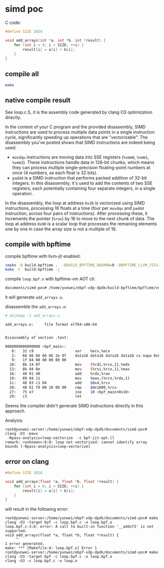 # simd poc

C code:

```c
#define SIZE 1024

void add_arrays(int *a, int *b, int *result) {
    for (int i = 0; i < SIZE; ++i) {
        result[i] = a[i] + b[i];
    }
}
```

## compile all

```sh
make
```

## native compile result

See loop.c.S, it is the assembly code generated by clang O3 optimization directly.

In the context of your C program and the provided disassembly, SIMD instructions are used to process multiple data points in a single instruction cycle, significantly speeding up operations that are "vectorizable". The disassembly you've posted shows that SIMD instructions are indeed being used:

- `movdqu` instructions are moving data into SSE registers (`%xmm0`, `%xmm1`, `%xmm2`). These instructions handle data in 128-bit chunks, which means they can process multiple single-precision floating-point numbers at once (4 numbers, as each float is 32 bits).
- `paddd` is a SIMD instruction that performs packed addition of 32-bit integers. In this disassembly, it's used to add the contents of two SSE registers, each potentially containing four separate integers, in a single operation.

In the disassembly, the loop at address `0x20` is vectorized using SIMD instructions, processing 16 floats at a time (four per `movdqu` and `paddd` instruction, across four pairs of instructions). After processing these, it increments the pointer (`%rax`) by 16 to move to the next chunk of data. The loop at address `0x90` is a scalar loop that processes the remaining elements one by one in case the array size is not a multiple of 16.

## compile with bpftime

compile bpftime with llvm-jit enabled:

```sh
cmake -B build-bpftime .  -DBUILD_BPFTIME_DAEMON=0 -DBPFTIME_LLVM_JIT=1
make -C  build-bpftime -j
```

compile `loop.bpf.o` with bpftime-vm AOT cli:

```sh
documents/simd-poc# /home/yunwei/ebpf-xdp-dpdk/build-bpftime/bpftime/vm/cli/bpftime-vm build loop.bpf.o
```

it will generate `add_arrays.o`.

disassemble the `add_arrays.o`:

```sh
# objdump -S add_arrays.o 

add_arrays.o:     file format elf64-x86-64


Disassembly of section .text:

0000000000000000 <bpf_main>:
   0:   31 c9                   xor    %ecx,%ecx
   2:   66 66 66 66 66 2e 0f    data16 data16 data16 data16 cs nopw 0x0(%rax,%rax,1)
   9:   1f 84 00 00 00 00 00 
  10:   8b 14 0f                mov    (%rdi,%rcx,1),%edx
  13:   8b 04 0e                mov    (%rsi,%rcx,1),%eax
  16:   48 01 d0                add    %rdx,%rax
  19:   89 04 11                mov    %eax,(%rcx,%rdx,1)
  1c:   48 83 c1 04             add    $0x4,%rcx
  20:   48 81 f9 00 10 00 00    cmp    $0x1000,%rcx
  27:   75 e7                   jne    10 <bpf_main+0x10>
  29:   c3                      ret
```

Seems the compiler didn't generate SIMD instructions directly in this approach.

Analysis:

```console
root@yunwei-server:/home/yunwei/ebpf-xdp-dpdk/documents/simd-poc# clang -O3 -mavx
 -Rpass-analysis=loop-vectorize  -c bpf-jit-opt.ll
remark: <unknown>:0:0: loop not vectorized: cannot identify array bounds [-Rpass-analysis=loop-vectorize]
```

## error on clang

```c
#define SIZE 1024

void add_arrays(float *a, float *b, float *result) {
    for (int i = 0; i < SIZE; ++i) {
        result[i] = a[i] + b[i];
    }
}

```

will result in the following error:

```console
root@yunwei-server:/home/yunwei/ebpf-xdp-dpdk/documents/simd-poc# make
clang -O3 -target bpf -c loop.bpf.c -o loop.bpf.o
loop.bpf.c:3:6: error: A call to built-in function '__addsf3' is not supported.
void add_arrays(float *a, float *b, float *result) {
     ^
1 error generated.
make: *** [Makefile:4: loop.bpf.o] Error 1
root@yunwei-server:/home/yunwei/ebpf-xdp-dpdk/documents/simd-poc# make
clang -O3 -target bpf -c loop.bpf.c -o loop.bpf.o
clang -O3 -c loop.bpf.c -o loop.o
```
